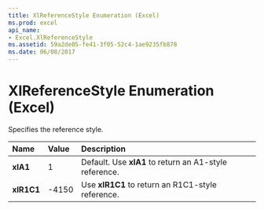 ```yaml
---
title: XlReferenceStyle Enumeration (Excel)
ms.prod: excel
api_name:
- Excel.XlReferenceStyle
ms.assetid: 59a2de05-fe41-3f05-52c4-1ae9235fb878
ms.date: 06/08/2017
---
```



# XlReferenceStyle Enumeration (Excel)

Specifies the reference style.



|**Name**|**Value**|**Description**|
|:-----|:-----|:-----|
| **xlA1**|1|Default. Use **xlA1** to return an A1-style reference.|
| **xlR1C1**|-4150|Use **xlR1C1** to return an R1C1-style reference.|


